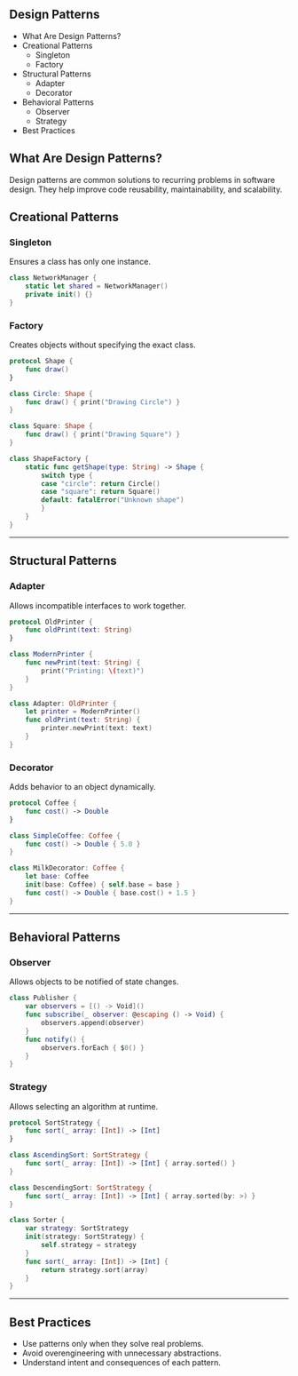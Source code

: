 ## Design Patterns

- What Are Design Patterns?
- Creational Patterns
  - Singleton
  - Factory
- Structural Patterns
  - Adapter
  - Decorator
- Behavioral Patterns
  - Observer
  - Strategy
- Best Practices


## What Are Design Patterns?

Design patterns are common solutions to recurring problems in software design. They help improve code reusability, maintainability, and scalability.


## Creational Patterns

### Singleton

Ensures a class has only one instance.

```swift
class NetworkManager {
    static let shared = NetworkManager()
    private init() {}
}
```

### Factory

Creates objects without specifying the exact class.

```swift
protocol Shape {
    func draw()
}

class Circle: Shape {
    func draw() { print("Drawing Circle") }
}

class Square: Shape {
    func draw() { print("Drawing Square") }
}

class ShapeFactory {
    static func getShape(type: String) -> Shape {
        switch type {
        case "circle": return Circle()
        case "square": return Square()
        default: fatalError("Unknown shape")
        }
    }
}
```

---

## Structural Patterns

### Adapter

Allows incompatible interfaces to work together.

```swift
protocol OldPrinter {
    func oldPrint(text: String)
}

class ModernPrinter {
    func newPrint(text: String) {
        print("Printing: \(text)")
    }
}

class Adapter: OldPrinter {
    let printer = ModernPrinter()
    func oldPrint(text: String) {
        printer.newPrint(text: text)
    }
}
```

### Decorator

Adds behavior to an object dynamically.

```swift
protocol Coffee {
    func cost() -> Double
}

class SimpleCoffee: Coffee {
    func cost() -> Double { 5.0 }
}

class MilkDecorator: Coffee {
    let base: Coffee
    init(base: Coffee) { self.base = base }
    func cost() -> Double { base.cost() + 1.5 }
}
```

---

## Behavioral Patterns

### Observer

Allows objects to be notified of state changes.

```swift
class Publisher {
    var observers = [() -> Void]()
    func subscribe(_ observer: @escaping () -> Void) {
        observers.append(observer)
    }
    func notify() {
        observers.forEach { $0() }
    }
}
```

### Strategy

Allows selecting an algorithm at runtime.

```swift
protocol SortStrategy {
    func sort(_ array: [Int]) -> [Int]
}

class AscendingSort: SortStrategy {
    func sort(_ array: [Int]) -> [Int] { array.sorted() }
}

class DescendingSort: SortStrategy {
    func sort(_ array: [Int]) -> [Int] { array.sorted(by: >) }
}

class Sorter {
    var strategy: SortStrategy
    init(strategy: SortStrategy) {
        self.strategy = strategy
    }
    func sort(_ array: [Int]) -> [Int] {
        return strategy.sort(array)
    }
}
```

---

## Best Practices

- Use patterns only when they solve real problems.
- Avoid overengineering with unnecessary abstractions.
- Understand intent and consequences of each pattern.

